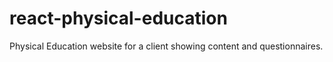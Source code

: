 # react-physical-education
Physical Education website for a client showing content and questionnaires.
